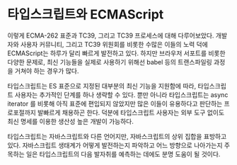 # 타입스크립트와 ECMAScript

이렇게 ECMA-262 표준과 TC39, 그리고 TC39 프로세스에 대해 다루어보았다. 개발자와 사용자 커뮤니티, 그리고 TC39 위원회를 비롯한 수많은 이들의 노력 덕에 ECMAScript는 하루가 달리 빠르게 발전하고 있다. 하지만 브라우저 서포트를 비롯한 다양한 문제로, 최신 기능들을 실제로 사용하기 위해선 babel 등의 트랜스파일링 과정을 거쳐야 하는 경우가 많다.

타입스크립트는 ES 표준으로 지정된 대부분의 최신 기능을 지원함에 따라, 타입스크립트 사용자는 추가적인 단계를 하나 생략할 수 있다. 뿐만 아니라 타입스크립트는 async iterator 를 비롯해 아직 표준에 편입되지 않았지만 많은 이들이 유용하다고 판단하는 프로포절까지 발빠르게 채용하곤 한다. 덕분에 타입스크립트 사용자는 외부 도구 없이도 최신 명세를 이용한 생산성 높은 개발이 가능하다. 

타입스크립트는 자바스크립트와 다른 언어지만, 자바스크립트의 상위 집합을 표방하고 있다. 자바스크립트 생태계가 어떻게 발전하는지 파악하고 어느 방향으로 나아가는지 주목하는 일은 타입스크립트의 다음 발자취를 예측하는 데에도 분명 도움이 될 것이다.

